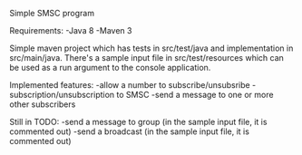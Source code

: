 Simple SMSC program

Requirements:
-Java 8
-Maven 3

Simple maven project which has tests in src/test/java and implementation in src/main/java.
There's a sample input file in src/test/resources which can be used as a run argument to the console application.

Implemented features:
-allow a number to subscribe/unsubsribe
-subscription/unsubscription to SMSC
-send a message to one or more other subscribers

Still in TODO:
-send a message to group (in the sample input file, it is commented out)
-send a broadcast (in the sample input file, it is commented out)